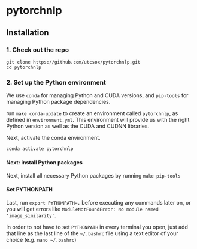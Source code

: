 # pytorchnlp

## Installation
### 1. Check out the repo

```
git clone https://github.com/utcsox/pytorchnlp.git
cd pytorchnlp
```

### 2. Set up the Python environment

We use `conda` for managing Python and CUDA versions, and `pip-tools` for managing Python package dependencies.

run `make conda-update` to create an environment called `pytorchnlp`, as defined in `environment.yml`.
This environment will provide us with the right Python version as well as the CUDA and CUDNN libraries.

Next, activate the conda environment.

```sh
conda activate pytorchnlp
```

#### Next: install Python packages

Next, install all necessary Python packages by running `make pip-tools`

#### Set PYTHONPATH

Last, run `export PYTHONPATH=.` before executing any commands later on, or you will get errors like `ModuleNotFoundError: No module named 'image_similarity'`.

In order to not have to set `PYTHONPATH` in every terminal you open, just add that line as the last line of the `~/.bashrc` file using a text editor of your choice (e.g. `nano ~/.bashrc`)
